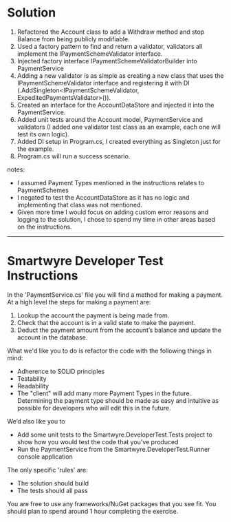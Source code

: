 # Solution

1) Refactored the Account class to add a Withdraw method and stop Balance from being publicly modifiable.
2) Used a factory pattern to find and return a validator, validators all implement the IPaymentSchemeValidator interface.
3) Injected factory interface IPaymentSchemeValidatorBuilder into PaymentService
4) Adding a new validator is as simple as creating a new class that uses the IPaymentSchemeValidator interface and registering it with DI (.AddSingleton<IPaymentSchemeValidator, ExpeditedPaymentsValidator>()).
5) Created an interface for the AccountDataStore and injected it into the PaymentService.
6) Added unit tests around the Account model, PaymentService and validators (I added one validator test class as an example, each one will test its own logic).
7) Added DI setup in Program.cs, I created everything as Singleton just for the example. 
8) Program.cs will run a success scenario.

notes:
* I assumed Payment Types mentioned in the instructions relates to PaymentSchemes
* I negated to test the AccountDataStore as it has no logic and implementing that class was not mentioned.
* Given more time I would focus on adding custom error reasons and logging to the solution, I chose to spend my time in other areas based on the instructions.


--------------------------------------------------------------------------------------------------------------------------------------------------------------------------------------------------------

# Smartwyre Developer Test Instructions

In the 'PaymentService.cs' file you will find a method for making a payment. At a high level the steps for making a payment are:

 1. Lookup the account the payment is being made from.
 2. Check that the account is in a valid state to make the payment.
 3. Deduct the payment amount from the account’s balance and update the account in the database.

What we'd like you to do is refactor the code with the following things in mind:

 - Adherence to SOLID principles
 - Testability
 - Readability
 - The "client" will add many more Payment Types in the future. Determining the payment type should be made as easy and intuitive as possible for developers who will edit this in the future.

We’d also like you to 
 - Add some unit tests to the Smartwyre.DeveloperTest.Tests project to show how you would test the code that you’ve produced 
 - Run the PaymentService from the Smartwyre.DeveloperTest.Runner console application

The only specific 'rules' are:

- The solution should build
- The tests should all pass

You are free to use any frameworks/NuGet packages that you see fit. You should plan to spend around 1 hour completing the exercise. 
